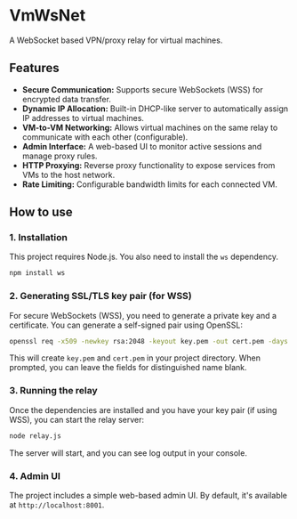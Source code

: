 # VmWsNet

A WebSocket based VPN/proxy relay for virtual machines.

## Features

- **Secure Communication:** Supports secure WebSockets (WSS) for encrypted data transfer.
- **Dynamic IP Allocation:** Built-in DHCP-like server to automatically assign IP addresses to virtual machines.
- **VM-to-VM Networking:** Allows virtual machines on the same relay to communicate with each other (configurable).
- **Admin Interface:** A web-based UI to monitor active sessions and manage proxy rules.
- **HTTP Proxying:** Reverse proxy functionality to expose services from VMs to the host network.
- **Rate Limiting:** Configurable bandwidth limits for each connected VM.

## How to use

### 1. Installation

This project requires Node.js. You also need to install the `ws` dependency.

```bash
npm install ws
```

### 2. Generating SSL/TLS key pair (for WSS)

For secure WebSockets (WSS), you need to generate a private key and a certificate. You can generate a self-signed pair using OpenSSL:

```bash
openssl req -x509 -newkey rsa:2048 -keyout key.pem -out cert.pem -days 365 -nodes
```

This will create `key.pem` and `cert.pem` in your project directory. When prompted, you can leave the fields for distinguished name blank.

### 3. Running the relay

Once the dependencies are installed and you have your key pair (if using WSS), you can start the relay server:

```bash
node relay.js
```

The server will start, and you can see log output in your console.

### 4. Admin UI

The project includes a simple web-based admin UI. By default, it's available at `http://localhost:8001`.
